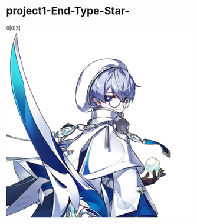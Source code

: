 # project1-End-Type-Star-

이미지
![이미지](https://github.com/kimsyso/project1-End-Type-Star-/blob/main/noa.png)
